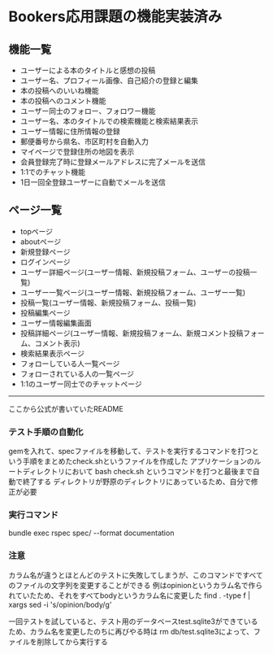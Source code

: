 # Bookers応用課題の機能実装済み

## 機能一覧

- ユーザーによる本のタイトルと感想の投稿
- ユーザー名、プロフィール画像、自己紹介の登録と編集
- 本の投稿へのいいね機能
- 本の投稿へのコメント機能
- ユーザー同士のフォロー、フォロワー機能
- ユーザー名、本のタイトルでの検索機能と検索結果表示
- ユーザー情報に住所情報の登録
- 郵便番号から県名、市区町村を自動入力
- マイページで登録住所の地図を表示
- 会員登録完了時に登録メールアドレスに完了メールを送信
- 1:1でのチャット機能
- 1日一回全登録ユーザーに自動でメールを送信

## ページ一覧

- topページ
- aboutページ
- 新規登録ページ
- ログインページ
- ユーザー詳細ページ(ユーザー情報、新規投稿フォーム、ユーザーの投稿一覧)
- ユーザー一覧ページ(ユーザー情報、新規投稿フォーム、ユーザー一覧)
- 投稿一覧(ユーザー情報、新規投稿フォーム、投稿一覧)
- 投稿編集ページ
- ユーザー情報編集画面
- 投稿詳細ページ(ユーザー情報、新規投稿フォーム、新規コメント投稿フォーム、コメント表示)
- 検索結果表示ページ
- フォローしている人一覧ページ
- フォローされている人の一覧ページ
- 1:1のユーザー同士でのチャットページ

-------
ここから公式が書いていたREADME

### テスト手順の自動化
gemを入れて、specファイルを移動して、テストを実行するコマンドを打つという手順をまとめたcheck.shというファイルを作成した
アプリケーションのルートディレクトリにおいて
bash check.sh
というコマンドを打つと最後まで自動で終了する
ディレクトリが野原のディレクトリにあっているため、自分で修正が必要

### 実行コマンド
bundle exec rspec spec/ --format documentation

### 注意
カラム名が違うとほとんどのテストに失敗してしまうが、このコマンドですべてのファイルの文字列を変更することができる
例はopinionというカラム名で作られていたため、それをすべてbodyというカラム名に変更した
find . -type f | xargs sed -i 's/opinion/body/g'

一回テストを試していると、テスト用のデータベースtest.sqlite3ができているため、カラム名を変更したのちに再びやる時は
rm db/test.sqlite3によって、ファイルを削除してから実行する
